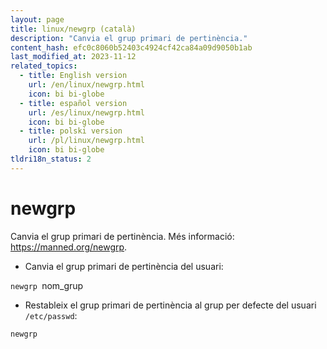 ```yaml
---
layout: page
title: linux/newgrp (català)
description: "Canvia el grup primari de pertinència."
content_hash: efc0c8060b52403c4924cf42ca84a09d9050b1ab
last_modified_at: 2023-11-12
related_topics:
  - title: English version
    url: /en/linux/newgrp.html
    icon: bi bi-globe
  - title: español version
    url: /es/linux/newgrp.html
    icon: bi bi-globe
  - title: polski version
    url: /pl/linux/newgrp.html
    icon: bi bi-globe
tldri18n_status: 2
---
```

# newgrp

Canvia el grup primari de pertinència.
Més informació: <https://manned.org/newgrp>.

- Canvia el grup primari de pertinència del usuari:

`newgrp `<span class="tldr-var badge badge-pill bg-dark-lm bg-white-dm text-white-lm text-dark-dm font-weight-bold">nom_grup</span>

- Restableix el grup primari de pertinència al grup per defecte del usuari `/etc/passwd`:

`newgrp`
